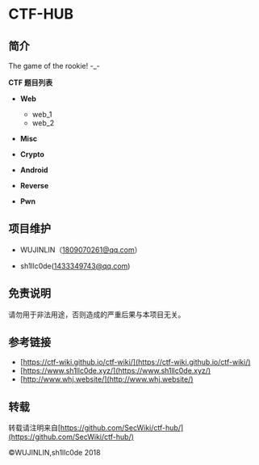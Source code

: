 # CTF-HUB #
## 简介 ##
The game of the rookie! -_-  

**CTF 题目列表**

- **Web**
	- web_1
	- web_2
- **Misc**

- **Crypto**

- **Android**

- **Reverse**

- **Pwn**

## 项目维护 ##
- WUJINLIN（1809070261@qq.com）

- sh1llc0de(1433349743@qq.com)

## 免责说明 ##
请勿用于非法用途，否则造成的严重后果与本项目无关。

## 参考链接 ##
 - [https://ctf-wiki.github.io/ctf-wiki/](https://ctf-wiki.github.io/ctf-wiki/)
 - [https://www.sh1llc0de.xyz/](https://www.sh1llc0de.xyz/)
 - [http://www.whj.website/](http://www.whj.website/)

## 转载 ##
转载请注明来自[https://github.com/SecWiki/ctf-hub/](https://github.com/SecWiki/ctf-hub/)

©WUJINLIN,sh1llc0de 2018

